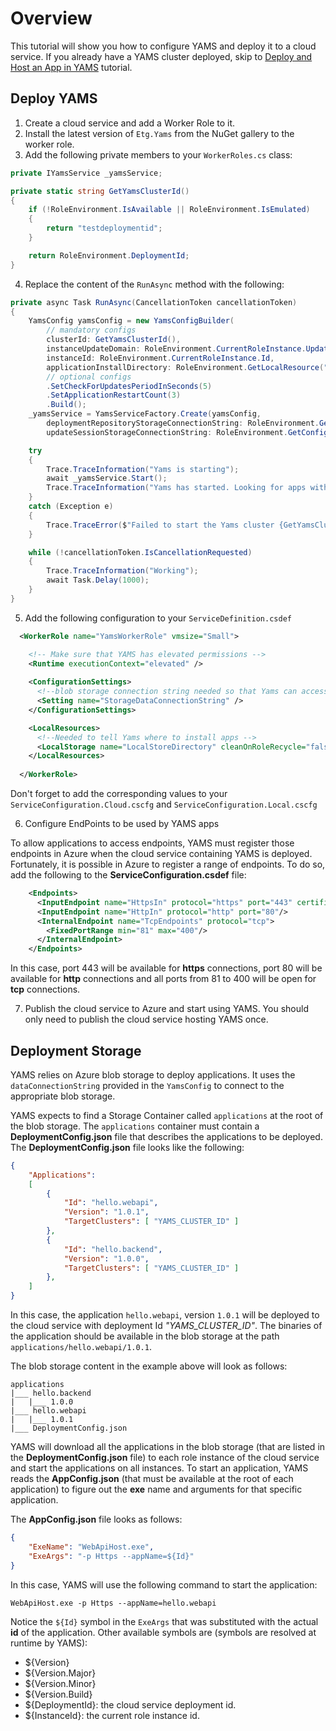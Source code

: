 # Overview

This tutorial will show you how to configure YAMS and deploy it to a cloud service. If you already have a YAMS cluster deployed, skip to [Deploy and Host an App in YAMS](Deploy&Host_an_App_in_YAMS.md) tutorial.

## Deploy YAMS
1. Create a cloud service and add a Worker Role to it.
2. Install the latest version of `Etg.Yams` from the NuGet gallery to the worker role.
3. Add the following private members to your `WorkerRoles.cs` class:

```csharp
private IYamsService _yamsService;

private static string GetYamsClusterId()
{
    if (!RoleEnvironment.IsAvailable || RoleEnvironment.IsEmulated)
    {
        return "testdeploymentid";
    }

    return RoleEnvironment.DeploymentId;
}
```
4. Replace the content of the `RunAsync` method with the following:

```csharp
private async Task RunAsync(CancellationToken cancellationToken)
{
    YamsConfig yamsConfig = new YamsConfigBuilder(
        // mandatory configs
        clusterId: GetYamsClusterId(),
        instanceUpdateDomain: RoleEnvironment.CurrentRoleInstance.UpdateDomain.ToString(),
        instanceId: RoleEnvironment.CurrentRoleInstance.Id,
        applicationInstallDirectory: RoleEnvironment.GetLocalResource("LocalStoreDirectory").RootPath)
        // optional configs
        .SetCheckForUpdatesPeriodInSeconds(5)
        .SetApplicationRestartCount(3)
        .Build();
    _yamsService = YamsServiceFactory.Create(yamsConfig,
        deploymentRepositoryStorageConnectionString: RoleEnvironment.GetConfigurationSettingValue("StorageDataConnectionString"),
        updateSessionStorageConnectionString: RoleEnvironment.GetConfigurationSettingValue("StorageDataConnectionString"));

    try
    {
        Trace.TraceInformation("Yams is starting");
        await _yamsService.Start();
        Trace.TraceInformation("Yams has started. Looking for apps with clusterId:" + GetYamsClusterId());
    }
    catch (Exception e)
    {
        Trace.TraceError($"Failed to start the Yams cluster {GetYamsClusterId()}", e);
    }

    while (!cancellationToken.IsCancellationRequested)
    {
        Trace.TraceInformation("Working");
        await Task.Delay(1000);
    }
}
```

5. Add the following configuration to your `ServiceDefinition.csdef`

```xml
  <WorkerRole name="YamsWorkerRole" vmsize="Small">

    <!-- Make sure that YAMS has elevated permissions -->
    <Runtime executionContext="elevated" />
    
    <ConfigurationSettings>
      <!--blob storage connection string needed so that Yams can access the deployment storage -->
      <Setting name="StorageDataConnectionString" />
    </ConfigurationSettings>

    <LocalResources>
      <!--Needed to tell Yams where to install apps -->
      <LocalStorage name="LocalStoreDirectory" cleanOnRoleRecycle="false" />
    </LocalResources>
    
  </WorkerRole>
```

Don't forget to add the corresponding values to your `ServiceConfiguration.Cloud.cscfg` and `ServiceConfiguration.Local.cscfg`

6. Configure EndPoints to be used by YAMS apps

To allow applications to access endpoints, YAMS must register those endpoints in Azure when the cloud service containing YAMS is deployed. Fortunately, it is possible in Azure to register a range of endpoints. To do so, add the following to the **ServiceConfiguration.csdef** file:

```xml
    <Endpoints>
      <InputEndpoint name="HttpsIn" protocol="https" port="443" certificate="your-certificate.net"/>
      <InputEndpoint name="HttpIn" protocol="http" port="80"/>
      <InternalEndpoint name="TcpEndpoints" protocol="tcp">
        <FixedPortRange min="81" max="400"/>
      </InternalEndpoint>
    </Endpoints>
```

In this case, port 443 will be available for **https** connections, port 80 will be available for **http** connections and all ports from 81 to 400 will be open for **tcp** connections.

7. Publish the cloud service to Azure and start using YAMS. You should only need to publish the cloud service hosting YAMS once.

## Deployment Storage

YAMS relies on Azure blob storage to deploy applications. It uses the `dataConnectionString` provided in the `YamsConfig` to connect to the appropriate blob storage.

YAMS expects to find a Storage Container called `applications` at the root of the blob storage. The `applications` container must contain a **DeploymentConfig.json** file that describes the applications to be deployed. The **DeploymentConfig.json** file looks like the following:

```json
{
	"Applications":
	[
        {
            "Id": "hello.webapi",
            "Version": "1.0.1",
            "TargetClusters": [ "YAMS_CLUSTER_ID" ]
        },	
		{
            "Id": "hello.backend",
			"Version": "1.0.0",
            "TargetClusters": [ "YAMS_CLUSTER_ID" ]
		},
	]
}
```

In this case, the application `hello.webapi`, version `1.0.1` will be deployed to the cloud service with deployment Id *"YAMS_CLUSTER_ID"*. The binaries of the application should be available in the blob storage at the path `applications/hello.webapi/1.0.1`.

The blob storage content in the example above will look as follows:

```
applications
|___ hello.backend
|   |___ 1.0.0
|___ hello.webapi
|   |___ 1.0.1
|___ DeploymentConfig.json            
```

YAMS will download all the applications in the blob storage (that are listed in the **DeploymentConfig.json** file) to each role instance of the cloud service and start the applications on all instances. To start an application, YAMS reads the **AppConfig.json** (that must be available at the root of each application) to figure out the **exe** name and arguments for that specific application.

The **AppConfig.json** file looks as follows:

```json
{
    "ExeName": "WebApiHost.exe",
    "ExeArgs": "-p Https --appName=${Id}"
}
```

In this case, YAMS will use the following command to start the application:

```
WebApiHost.exe -p Https --appName=hello.webapi
```

Notice the `${Id}` symbol in the `ExeArgs` that was substituted with the actual **id** of the application. Other available symbols are (symbols are resolved at runtime by YAMS):
* ${Version}
* ${Version.Major}
* ${Version.Minor}
* ${Version.Build}
* ${DeploymentId}: the cloud service deployment id.
* ${InstanceId}: the current role instance id.
